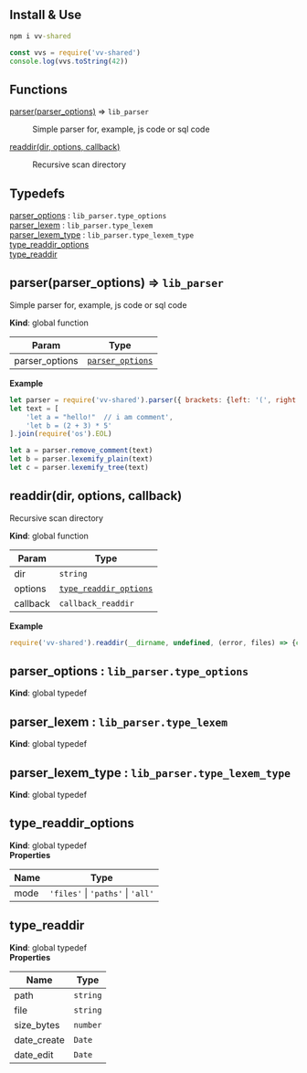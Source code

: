## Install & Use
```cmd
npm i vv-shared
```
```js
const vvs = require('vv-shared')
console.log(vvs.toString(42))
```
## Functions

<dl>
<dt><a href="#parser">parser(parser_options)</a> ⇒ <code>lib_parser</code></dt>
<dd><p>Simple parser for, example, js code or sql code</p>
</dd>
<dt><a href="#readdir">readdir(dir, options, callback)</a></dt>
<dd><p>Recursive scan directory</p>
</dd>
</dl>

## Typedefs

<dl>
<dt><a href="#parser_options">parser_options</a> : <code>lib_parser.type_options</code></dt>
<dd></dd>
<dt><a href="#parser_lexem">parser_lexem</a> : <code>lib_parser.type_lexem</code></dt>
<dd></dd>
<dt><a href="#parser_lexem_type">parser_lexem_type</a> : <code>lib_parser.type_lexem_type</code></dt>
<dd></dd>
<dt><a href="#type_readdir_options">type_readdir_options</a></dt>
<dd></dd>
<dt><a href="#type_readdir">type_readdir</a></dt>
<dd></dd>
</dl>

<a name="parser"></a>

## parser(parser_options) ⇒ <code>lib\_parser</code>
Simple parser for, example, js code or sql code

**Kind**: global function  

| Param | Type |
| --- | --- |
| parser_options | [<code>parser\_options</code>](#parser_options) | 

**Example**  
```js
let parser = require('vv-shared').parser({ brackets: {left: '(', right: ')'}, end_of_command: [';'], string_border: ['"', "'"], one_string_comment: "//"})let text = [    'let a = "hello!"  // i am comment',    'let b = (2 + 3) * 5'].join(require('os').EOL)let a = parser.remove_comment(text)let b = parser.lexemify_plain(text)let c = parser.lexemify_tree(text)
```
<a name="readdir"></a>

## readdir(dir, options, callback)
Recursive scan directory

**Kind**: global function  

| Param | Type |
| --- | --- |
| dir | <code>string</code> | 
| options | [<code>type\_readdir\_options</code>](#type_readdir_options) | 
| callback | <code>callback\_readdir</code> | 

**Example**  
```js
require('vv-shared').readdir(__dirname, undefined, (error, files) => {console.log(files)} )
```
<a name="parser_options"></a>

## parser\_options : <code>lib\_parser.type\_options</code>
**Kind**: global typedef  
<a name="parser_lexem"></a>

## parser\_lexem : <code>lib\_parser.type\_lexem</code>
**Kind**: global typedef  
<a name="parser_lexem_type"></a>

## parser\_lexem\_type : <code>lib\_parser.type\_lexem\_type</code>
**Kind**: global typedef  
<a name="type_readdir_options"></a>

## type\_readdir\_options
**Kind**: global typedef  
**Properties**

| Name | Type |
| --- | --- |
| mode | <code>&#x27;files&#x27;</code> \| <code>&#x27;paths&#x27;</code> \| <code>&#x27;all&#x27;</code> | 

<a name="type_readdir"></a>

## type\_readdir
**Kind**: global typedef  
**Properties**

| Name | Type |
| --- | --- |
| path | <code>string</code> | 
| file | <code>string</code> | 
| size_bytes | <code>number</code> | 
| date_create | <code>Date</code> | 
| date_edit | <code>Date</code> | 

